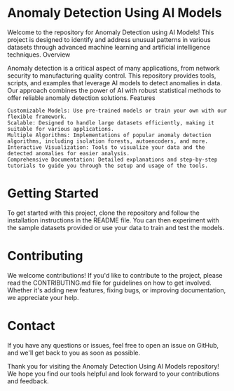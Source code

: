 # Anomaly Detection Using AI Models

Welcome to the repository for Anomaly Detection using AI Models! This project is designed to identify and address unusual patterns in various datasets through advanced machine learning and artificial intelligence techniques.
Overview

Anomaly detection is a critical aspect of many applications, from network security to manufacturing quality control. This repository provides tools, scripts, and examples that leverage AI models to detect anomalies in data. Our approach combines the power of AI with robust statistical methods to offer reliable anomaly detection solutions.
Features

    Customizable Models: Use pre-trained models or train your own with our flexible framework.
    Scalable: Designed to handle large datasets efficiently, making it suitable for various applications.
    Multiple Algorithms: Implementations of popular anomaly detection algorithms, including isolation forests, autoencoders, and more.
    Interactive Visualization: Tools to visualize your data and the detected anomalies for easier analysis.
    Comprehensive Documentation: Detailed explanations and step-by-step tutorials to guide you through the setup and usage of the tools.

# Getting Started

To get started with this project, clone the repository and follow the installation instructions in the README file. You can then experiment with the sample datasets provided or use your data to train and test the models.
# Contributing

We welcome contributions! If you'd like to contribute to the project, please read the CONTRIBUTING.md file for guidelines on how to get involved. Whether it's adding new features, fixing bugs, or improving documentation, we appreciate your help.

# Contact

If you have any questions or issues, feel free to open an issue on GitHub, and we'll get back to you as soon as possible.

Thank you for visiting the Anomaly Detection Using AI Models repository! We hope you find our tools helpful and look forward to your contributions and feedback.
